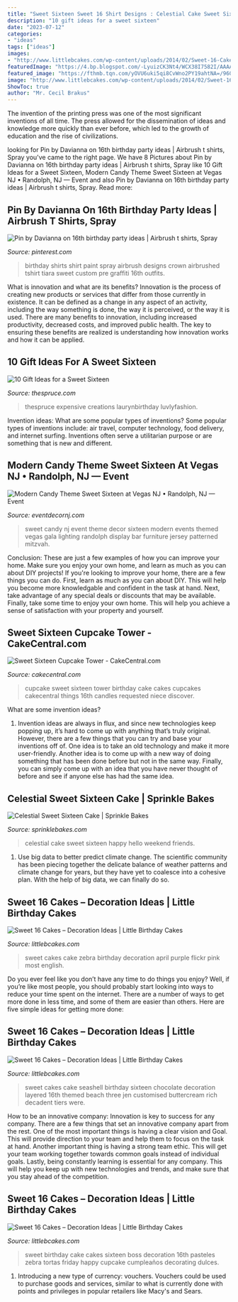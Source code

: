```yaml
---
title: "Sweet Sixteen Sweet 16 Shirt Designs : Celestial Cake Sweet Sixteen Happy Hello Weekend Friends"
description: "10 gift ideas for a sweet sixteen"
date: "2023-07-12"
categories:
- "ideas"
tags: ["ideas"]
images:
- "http://www.littlebcakes.com/wp-content/uploads/2014/02/Sweet-16-Cakes-Ideas.jpg"
featuredImage: "https://4.bp.blogspot.com/-LyuizCK3Nt4/WCX38I7582I/AAAAAAACesk/x-dnweqdBbYAU-TsZh72qPdV5EMX9LLyQCLcB/s1600/Celestial%2BSweet%2B16%2BCake.jpg"
featured_image: "https://fthmb.tqn.com/yOVU6uki5qi8CvWno2PY19ahtNA=/960x0/filters:no_upscale()/spruce-sweet-sixteen-gift-ideas-8-595504815f9b5815d977458e.jpg"
image: "http://www.littlebcakes.com/wp-content/uploads/2014/02/Sweet-16-Birthday-Cake-Ideas.jpg"
ShowToc: true
author: "Mr. Cecil Brakus"
---
```



The invention of the printing press was one of the most significant inventions of all time. The press allowed for the dissemination of ideas and knowledge more quickly than ever before, which led to the growth of education and the rise of civilizations.

	

		
looking for Pin by Davianna on 16th birthday party ideas | Airbrush t shirts, Spray you've came to the right page. We have 8 Pictures about Pin by Davianna on 16th birthday party ideas | Airbrush t shirts, Spray like 10 Gift Ideas for a Sweet Sixteen, Modern Candy Theme Sweet Sixteen at Vegas NJ • Randolph, NJ — Event and also Pin by Davianna on 16th birthday party ideas | Airbrush t shirts, Spray. Read more:
		
    
## Pin By Davianna On 16th Birthday Party Ideas | Airbrush T Shirts, Spray

<img loading=lazy src="https://i.pinimg.com/736x/b7/22/ea/b722ea398adb74016be70647705b7a8c.jpg" onerror="this.onerror=null;this.src='https://tse3.mm.bing.net/th?id=OIP.6T1zwurEKqTIQ339lX2cPwHaI1&amp;pid=15.1';" alt="Pin by Davianna on 16th birthday party ideas | Airbrush t shirts, Spray">

_Source: pinterest.com_

>birthday shirts shirt paint spray airbrush designs crown airbrushed tshirt tiara sweet custom pre graffiti 16th outfits. 

	

What is innovation and what are its benefits?
Innovation is the process of creating new products or services that differ from those currently in existence. It can be defined as a change in any aspect of an activity, including the way something is done, the way it is perceived, or the way it is used. 
There are many benefits to innovation, including increased productivity, decreased costs, and improved public health. The key to ensuring these benefits are realized is understanding how innovation works and how it can be applied.

    
## 10 Gift Ideas For A Sweet Sixteen

<img loading=lazy src="https://fthmb.tqn.com/yOVU6uki5qi8CvWno2PY19ahtNA=/960x0/filters:no_upscale()/spruce-sweet-sixteen-gift-ideas-8-595504815f9b5815d977458e.jpg" onerror="this.onerror=null;this.src='https://tse4.mm.bing.net/th?id=OIP.IEmnbBCFdCTJYxhulYo3MgAAAA&amp;pid=15.1';" alt="10 Gift Ideas for a Sweet Sixteen">

_Source: thespruce.com_

>thespruce expensive creations laurynbirthday luvlyfashion. 

	

Invention ideas: What are some popular types of inventions?
Some popular types of inventions include: air travel, computer technology, food delivery, and internet surfing. Inventions often serve a utilitarian purpose or are something that is new and different.

    
## Modern Candy Theme Sweet Sixteen At Vegas NJ • Randolph, NJ — Event

<img loading=lazy src="http://static1.squarespace.com/static/51253a31e4b0bf0fe1deab32/t/534d4ed2e4b0f2a4c0fb05f7/1397575379484/?format=1500w" onerror="this.onerror=null;this.src='https://tse4.mm.bing.net/th?id=OIP.9E6YkaS9GQI6la4Uwl785QHaE7&amp;pid=15.1';" alt="Modern Candy Theme Sweet Sixteen at Vegas NJ • Randolph, NJ — Event">

_Source: eventdecornj.com_

>sweet candy nj event theme decor sixteen modern events themed vegas gala lighting randolph display bar furniture jersey patterned mitzvah. 

	

Conclusion: These are just a few examples of how you can improve your home. Make sure you enjoy your own home, and learn as much as you can about DIY projects!
If you're looking to improve your home, there are a few things you can do. First, learn as much as you can about DIY. This will help you become more knowledgable and confident in the task at hand. Next, take advantage of any special deals or discounts that may be available. Finally, take some time to enjoy your own home. This will help you achieve a sense of satisfaction with your property and yourself.

    
## Sweet Sixteen Cupcake Tower - CakeCentral.com

<img loading=lazy src="https://cdn001.cakecentral.com/gallery/2015/03/900_694918RmFA_sweet-sixteen-cupcake-tower.png" onerror="this.onerror=null;this.src='https://tse4.mm.bing.net/th?id=OIP.12LGqXfcgUYcAPie210jowHaHn&amp;pid=15.1';" alt="Sweet Sixteen Cupcake Tower - CakeCentral.com">

_Source: cakecentral.com_

>cupcake sweet sixteen tower birthday cake cakes cupcakes cakecentral things 16th candles requested niece discover. 

	

What are some invention ideas?
1. Invention ideas are always in flux, and since new technologies keep popping up, it’s hard to come up with anything that’s truly original. However, there are a few things that you can try and base your inventions off of. One idea is to take an old technology and make it more user-friendly. Another idea is to come up with a new way of doing something that has been done before but not in the same way. Finally, you can simply come up with an idea that you have never thought of before and see if anyone else has had the same idea.

    
## Celestial Sweet Sixteen Cake | Sprinkle Bakes

<img loading=lazy src="https://4.bp.blogspot.com/-LyuizCK3Nt4/WCX38I7582I/AAAAAAACesk/x-dnweqdBbYAU-TsZh72qPdV5EMX9LLyQCLcB/s1600/Celestial%2BSweet%2B16%2BCake.jpg" onerror="this.onerror=null;this.src='https://tse3.mm.bing.net/th?id=OIP.Akv02LpNi3joo3s30IiOtQHaLT&amp;pid=15.1';" alt="Celestial Sweet Sixteen Cake | Sprinkle Bakes">

_Source: sprinklebakes.com_

>celestial cake sweet sixteen happy hello weekend friends. 

	

1. Use big data to better predict climate change. The scientific community has been piecing together the delicate balance of weather patterns and climate change for years, but they have yet to coalesce into a cohesive plan. With the help of big data, we can finally do so. 

    
## Sweet 16 Cakes – Decoration Ideas | Little Birthday Cakes

<img loading=lazy src="http://www.littlebcakes.com/wp-content/uploads/2014/02/Sweet-16-Cake-Ideas.jpg" onerror="this.onerror=null;this.src='https://tse1.mm.bing.net/th?id=OIP.YbbNUffOmahYdG1P8W8xIAHaLJ&amp;pid=15.1';" alt="Sweet 16 Cakes – Decoration Ideas | Little Birthday Cakes">

_Source: littlebcakes.com_

>sweet cakes cake zebra birthday decoration april purple flickr pink most english. 

	

Do you ever feel like you don’t have any time to do things you enjoy? Well, if you’re like most people, you should probably start looking into ways to reduce your time spent on the internet. There are a number of ways to get more done in less time, and some of them are easier than others. Here are five simple ideas for getting more done: 
    
## Sweet 16 Cakes – Decoration Ideas | Little Birthday Cakes

<img loading=lazy src="http://www.littlebcakes.com/wp-content/uploads/2014/02/Sweet-16-Cakes-Ideas.jpg" onerror="this.onerror=null;this.src='https://tse4.mm.bing.net/th?id=OIP.Qhg5BdUPRfx7ZYJqtAjxWgHaLI&amp;pid=15.1';" alt="Sweet 16 Cakes – Decoration Ideas | Little Birthday Cakes">

_Source: littlebcakes.com_

>sweet cakes cake seashell birthday sixteen chocolate decoration layered 16th themed beach three jen customised buttercream rich decadent tiers were. 

	

How to be an innovative company:
Innovation is key to success for any company. There are a few things that set an innovative company apart from the rest. One of the most important things is having a clear vision and Goal. This will provide direction to your team and help them to focus on the task at hand. Another important thing is having a strong team ethic. This will get your team working together towards common goals instead of individual goals. Lastly, being constantly learning is essential for any company. This will help you keep up with new technologies and trends, and make sure that you stay ahead of the competition.

    
## Sweet 16 Cakes – Decoration Ideas | Little Birthday Cakes

<img loading=lazy src="http://www.littlebcakes.com/wp-content/uploads/2014/02/Sweet-16-Birthday-Cake-Ideas.jpg" onerror="this.onerror=null;this.src='https://tse1.mm.bing.net/th?id=OIP.g_fC3QLg0iRnKl_Dkb9gsAHaJl&amp;pid=15.1';" alt="Sweet 16 Cakes – Decoration Ideas | Little Birthday Cakes">

_Source: littlebcakes.com_

>sweet birthday cake cakes sixteen boss decoration 16th pasteles zebra tortas friday happy cupcake cumpleaños decorating dulces. 

	

1. Introducing a new type of currency: vouchers. Vouchers could be used to purchase goods and services, similar to what is currently done with points and privileges in popular retailers like Macy's and Sears. 

